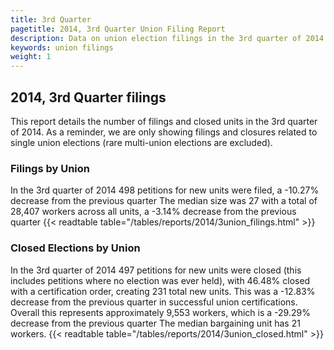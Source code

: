 ```yaml
---
title: 3rd Quarter
pagetitle: 2014, 3rd Quarter Union Filing Report
description: Data on union election filings in the 3rd quarter of 2014
keywords: union filings
weight: 1
---
```


## 2014, 3rd Quarter filings

This report details the number of filings and closed units in the 3rd quarter of 2014. As a reminder, we are only showing filings and closures related to single union elections (rare multi-union elections are excluded).

### Filings by Union
In the 3rd quarter of 2014 498 petitions for new units were filed, a -10.27% decrease from the previous quarter The median size was 27 with a total of 28,407 workers across all units, a -3.14% decrease from the previous quarter
{{< readtable table="/tables/reports/2014/3union_filings.html" >}}

### Closed Elections by Union
In the 3rd quarter of 2014 497 petitions for new units were closed (this includes petitions where no election was ever held), with 46.48% closed with a certification order, creating 231 total new units. This was a -12.83% decrease from the previous quarter in successful union certifications. Overall this represents approximately 9,553 workers, which is a -29.29% decrease from the previous quarter The median bargaining unit has 21 workers.
{{< readtable table="/tables/reports/2014/3union_closed.html" >}}
